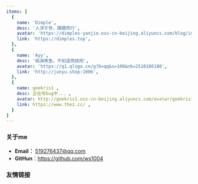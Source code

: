 ```yaml
---
items: [
  {
    name: 'Dimple',
    desc: '人浮于世，蹒跚而行',
    avatar: 'https://dimples-yanjie.oss-cn-beijing.aliyuncs.com/blog/img/QQ%E5%9B%BE%E7%89%8720201025032558.jpg',
    link: 'https://dimples.top',
  },
  {
    name: 'Ayy',
    desc: '临渊羡鱼，不如退而结网',
    avatar: 'https://q1.qlogo.cn/g?b=qq&s=100&nk=2510186180',
    link: 'http://junyu.shop:1006',
  },
  {
    name: geekris1 ,
    desc: 正在写bug中... ,
    avatar: http://geekris1.oss-cn-beijing.aliyuncs.com/avatar/geekris1.jpg ,
    link: https://www.thez.cc/ ,
  }
]
---
```


### 关于me

- **Email：** 519276437@qq.com
- **GitHun**：https://github.com/ws1004

### 友情链接 

<ListLinks :links="items"/>


